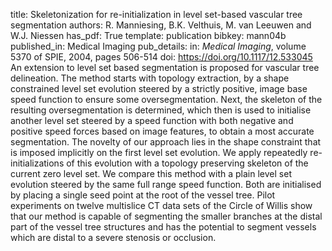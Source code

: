 title: Skeletonization for re-initialization in level set-based vascular tree segmentation
authors: R. Manniesing, B.K. Velthuis, M. van Leeuwen and W.J. Niessen
has_pdf: True
template: publication
bibkey: mann04b
published_in: Medical Imaging
pub_details: in: <i>Medical Imaging</i>, volume 5370 of SPIE, 2004, pages 506-514
doi: https://doi.org/10.1117/12.533045
An extension to level set based segmentation is proposed for vascular tree delineation. The method starts with topology extraction, by a shape constrained level set evolution steered by a strictly positive, image base speed function to ensure some oversegmentation. Next, the skeleton of the resulting oversegmentation is determined, which then is used to initialise another level set steered by a speed function with both negative and positive speed forces based on image features, to obtain a most accurate segmentation. The novelty of our approach lies in the shape constraint that is imposed implicitly on the first level set evolution. We apply repeatedly re-initializations of this evolution with a topology preserving skeleton of the current zero level set. We compare this method with a plain level set evolution steered by the same full range speed function. Both are initialised by placing a single seed point at the root of the vessel tree. Pilot experiments on twelve multislice CT data sets of the Circle of Willis show that our method is capable of segmenting the smaller branches at the distal part of the vessel tree structures and has the potential to segment vessels which are distal to a severe stenosis or occlusion.

